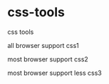 css-tools
=========

css tools

all browser support css1

most browser support css2

most browser support less css3
